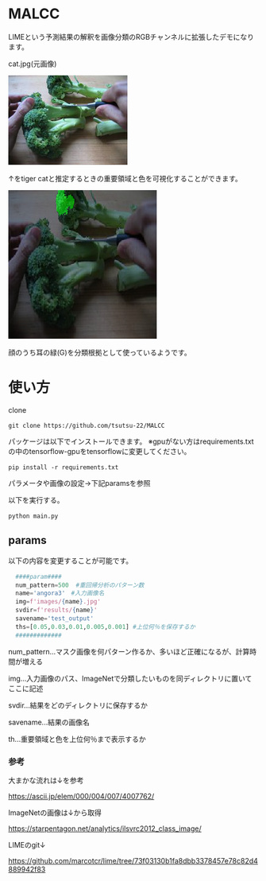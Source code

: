 # MALCC
LIMEという予測結果の解釈を画像分類のRGBチャンネルに拡張したデモになります。

cat.jpg(元画像)

![ori](images/broccoli.jpg)

↑をtiger catと推定するときの重要領域と色を可視化することができます。

![important area](results/sample.png)

顔のうち耳の緑(G)を分類根拠として使っているようです。

# 使い方

clone
```
git clone https://github.com/tsutsu-22/MALCC
```

パッケージは以下でインストールできます。
※gpuがない方はrequirements.txtの中のtensorflow-gpuをtensorflowに変更してください。
```
pip install -r requirements.txt
```

パラメータや画像の設定→下記paramsを参照

以下を実行する。
```
python main.py
```



## params
以下の内容を変更することが可能です。
```python
  ####param####
  num_pattern=500  #重回帰分析のパターン数
  name='angora3'　#入力画像名
  img=f'images/{name}.jpg'
  svdir=f'results/{name}'
  savename='test_output'
  ths=[0.05,0.03,0.01,0.005,0.001] #上位何％を保存するか
  #############
```
num_pattern...マスク画像を何パターン作るか、多いほど正確になるが、計算時間が増える

img...入力画像のパス、ImageNetで分類したいものを同ディレクトリに置いてここに記述

svdir...結果をどのディレクトリに保存するか

savename...結果の画像名

th...重要領域と色を上位何％まで表示するか


### 参考
大まかな流れは↓を参考

https://ascii.jp/elem/000/004/007/4007762/

ImageNetの画像は↓から取得

https://starpentagon.net/analytics/ilsvrc2012_class_image/

LIMEのgit↓

https://github.com/marcotcr/lime/tree/73f03130b1fa8dbb3378457e78c82d4889942f83


